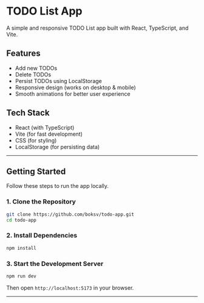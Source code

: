 # TODO List App

A simple and responsive TODO List app built with React, TypeScript, and Vite.

## Features
- Add new TODOs
- Delete TODOs
- Persist TODOs using LocalStorage
- Responsive design (works on desktop & mobile)
- Smooth animations for better user experience

## Tech Stack
- React (with TypeScript)
- Vite (for fast development)
- CSS (for styling)
- LocalStorage (for persisting data)

---

## Getting Started
Follow these steps to run the app locally.

### 1. Clone the Repository
```sh
git clone https://github.com/boksv/todo-app.git
cd todo-app
```

### 2. Install Dependencies
```sh
npm install
```

### 3. Start the Development Server
```sh
npm run dev
```
Then open `http://localhost:5173` in your browser.

---